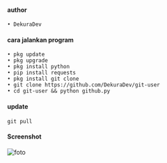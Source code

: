 #### author
```
• DekuraDev
```
#### cara jalankan program
```
• pkg update
• pkg upgrade
• pkg install python
• pip install requests
• pkg install git clone 
• git clone https://github.com/DekuraDev/git-user
• cd git-user && python github.py
```
#### update 
```
git pull
```
#### Screenshot
![foto]()
